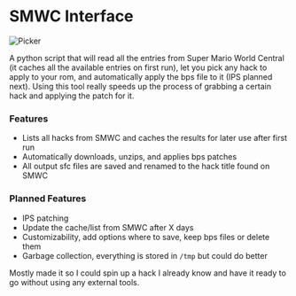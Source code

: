 # SMWC Interface

![Picker](https://i.imgur.com/22R7Lmi.jpg)

A python script that will read all the entries from Super Mario World Central (it caches all the available entries on first run), let you pick any hack to apply to your rom, and automatically apply the bps file to it (IPS planned next). Using this tool really speeds up the process of grabbing a certain hack and applying the patch for it.
### Features
- Lists all hacks from SMWC and caches the results for later use after first run
- Automatically downloads, unzips, and applies bps patches
- All output sfc files are saved and renamed to the hack title found on SMWC
### Planned Features
- IPS patching
- Update the cache/list from SMWC after X days
- Customizability, add options where to save, keep bps files or delete them
- Garbage collection, everything is stored in `/tmp` but could do better

Mostly made it so I could spin up a hack I already know and have it ready to go without using any external tools.